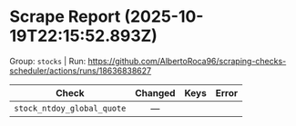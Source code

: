 # Scrape Report (2025-10-19T22:15:52.893Z)

Group: `stocks`  |  Run: https://github.com/AlbertoRoca96/scraping-checks-scheduler/actions/runs/18636838627

| Check | Changed | Keys | Error |
|---|:---:|:--|:--|
| `stock_ntdoy_global_quote` | — |  |  |
